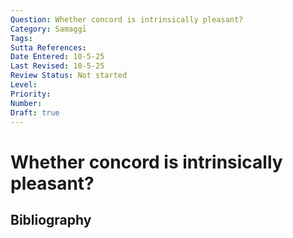 ```yaml
---
Question: Whether concord is intrinsically pleasant?
Category: Samaggī
Tags: 
Sutta References: 
Date Entered: 10-5-25
Last Revised: 10-5-25
Review Status: Not started
Level: 
Priority: 
Number: 
Draft: true
---
```


# Whether concord is intrinsically pleasant?

## Bibliography

<!-- 

Notes:



-->